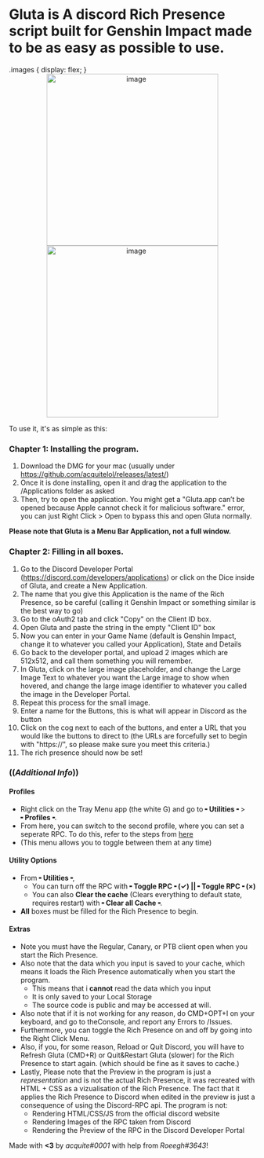  # Gluta is A discord Rich Presence script built for Genshin Impact made to be as easy as possible to use.
 <div type='style'>
   .images {
     display: flex;
   }
 </div>
 <div class='images' align='center'>
  <img width="350" alt="image" src="https://user-images.githubusercontent.com/94182437/178124803-b35da9dc-6ff7-415f-b7fa-c7bc1e3c49d1.png" href='https://github.con/acquitelol/gluta/releases/latest'>
  <img width="350" alt="image" src="https://user-images.githubusercontent.com/94182437/178124808-fea4dbcc-dc81-47d7-888f-7de9350ac94f.png" href='https://github.con/acquitelol/gluta/releases/latest'> 
 </div>


 To use it, it's as simple as this:

### Chapter 1: **Installing the program**.
 1. Download the DMG for your mac (usually under https://github.com/acquitelol/releases/latest/)
 2. Once it is done installing, open it and drag the application to the /Applications folder as asked
 3. Then, try to open the application. You might get a "Gluta.app can’t be opened because Apple cannot check it for malicious software." error, you can just Right Click > Open to bypass this and open Gluta normally.

**Please note that Gluta is a Menu Bar Application, not a full window.**

### Chapter 2: **Filling in all boxes**.

 1. Go to the Discord Developer Portal (https://discord.com/developers/applications) or click on the Dice inside of Gluta, and create a New Application.
 2. The name that you give this Application is the name of the Rich Presence, so be careful (calling it Genshin Impact or something similar is the best way to go)
 3. Go to the oAuth2 tab and click "Copy" on the Client ID box.
 4. Open Gluta and paste the string in the empty "Client ID" box
 5. Now you can enter in your Game Name (default is Genshin Impact, change it to whatever you called your Application), State and Details
 6. Go back to the developer portal, and upload 2 images which are 512x512, and call them something you will remember.
 7. In Gluta, click on the large image placeholder, and change the Large Image Text to whatever you want the Large image to show when hovered, and change the large image identifier to whatever you called the image in the Developer Portal.
 8. Repeat this process for the small image.
 9. Enter a name for the Buttons, this is what will appear in Discord as the button
 10. Click on the cog next to each of the buttons, and enter a URL that you would like the buttons to direct to (the URLs are forcefully set to begin with "https://", so please make sure you meet this criteria.)
 11. The rich presence should now be set!
 
 ### ((***Additional Info***))
 #### Profiles
 - Right click on the Tray Menu app (the white G) and go to **╸Utilities╺** > **╸Profiles╺**.
 - From here, you can switch to the second profile, where you can set a seperate RPC. To do this, refer to the steps from [here](#chapter-2-filling-in-all-boxes)
 - (This menu allows you to toggle between them at any time)

 #### Utility Options
 - From **╸Utilities╺**, 
   - You can turn off the RPC with **╸Toggle RPC╺ (✓) || ╸Toggle RPC╺ (×)** 
   - You can also **Clear the cache** (Clears everything to default state, requires restart) with **╸Clear all Cache╺**.
 - **All** boxes must be filled for the Rich Presence to begin.
 
 #### Extras
 - Note you must have the Regular, Canary, or PTB client open when you start the Rich Presence.
 - Also note that the data which you input is saved to your cache, which means it loads the Rich Presence automatically when you start the program. 
   - This means that i **cannot** read the data which you input
   - It is only saved to your Local Storage
   - The source code is public and may be accessed at will.
 - Also note that if it is not working for any reason, do CMD+OPT+I on your keyboard, and go to theConsole, and report any Errors to /Issues.
 - Furthermore, you can toggle the Rich Presence on and off by going into the Right Click Menu.
 - Also, if you, for some reason, Reload or Quit Discord, you will have to Refresh Gluta (CMD+R) or Quit&Restart Gluta (slower) for the Rich Presence to start again. (which should be fine as it saves to cache.)
 - Lastly, Please note that the Preview in the program is just a *representation* and is not the actual Rich Presence, it was recreated with HTML + CSS
 as a vizualisation of the Rich Presence. The fact that it applies the Rich Presence to Discord when edited in the preview is just a consequence of using the Discord-RPC api. The program is not:
   - Rendering HTML/CSS/JS from the official discord website
   - Rendering Images of the RPC taken from Discord
   - Rendering the Preview of the RPC in the Discord Developer Portal
 
Made with **<3** by *acquite#0001* with help from *Roeegh#3643*!
